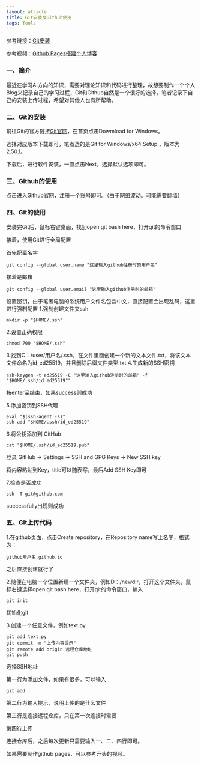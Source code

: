```yaml
---
layout: atricle
title: Git安装及Github使用
tags: Tools
---
```


参考链接：[Git安装](https://blog.csdn.net/mukes/article/details/115693833)

参考视频：[Github Pages搭建个人博客](https://www.bilibili.com/video/BV1Xh411b7wh)

### 一、简介

最近在学习AI方向的知识，需要对理论知识和代码进行整理，故想要制作一个个人Blog来记录自己的学习过程，Git和Github自然是一个很好的选择，笔者记录下自己的安装上传过程，希望对其他人也有所帮助。

### 二、Git的安装

前往Git的官方链接[Git官网](https://git-scm.com/)，在首页点击Dowmload for Windows。

选择对应版本下载即可，笔者选的是Git for Windows/x64 Setup.，版本为2.50.1。

下载后，进行软件安装，一直点击Next，选择默认选项即可。

### 三、Github的使用
点击进入[Github官网](https://github.com/)，注册一个账号即可。（由于网络波动。可能需要翻墙）

### 四、Git的使用
安装完Git后，鼠标右键桌面，找到open git bash here，打开git的命令窗口

接着，使用Git进行全局配置

首先配置名字
```
git config --global user.name "这里输入github注册时的用户名"
```

接着是邮箱
```
git config --global user.email "这里输入github注册时的邮箱"
```

设置密钥，由于笔者电脑的系统用户文件名包含中文，直接配置会出现乱码，这里进行强制配置
1.强制创建文件夹ssh
```
mkdir -p "$HOME/.ssh"
```
2.设置正确权限
```
chmod 700 "$HOME/.ssh"
```
3.找到C：/user/用户名/.ssh，在文件里面创建一个新的文本文件.txt，将该文本文件命名为id_ed25519，并且删除后缀文件类型.txt
4.生成新的SSH密钥
```
ssh-keygen -t ed25519 -C "这里输入github注册时的邮箱" -f "$HOME/.ssh/id_ed25519""
```
按enter至结束，如果success则成功

5.添加密钥到SSH代理

```
eval "$(ssh-agent -s)"
ssh-add "$HOME/.ssh/id_ed25519"
```
6.将公钥添加到 GitHub
```
cat "$HOME/.ssh/id_ed25519.pub"
```
登录 GitHub → Settings → SSH and GPG Keys → New SSH key

将内容粘贴到Key，title可以随表写，最后Add SSH Key即可

7.检查是否成功

```
ssh -T git@github.com
```
successfully出现则成功

### 五、Git上传代码
1.在github页面，点击Create repository，在Repository name写上名字，格式为：
~~~
github用户名.github.io
~~~
之后直接创建就行了

2.随便在电脑一个位置新建一个文件夹，例如D：/newdir，打开这个文件夹，鼠标右键选择open git bash here，打开git的命令窗口，输入
~~~
git init
~~~
初始化git

3.创建一个任意文件，例如text.py
~~~
git add text.py
git commit -m "上传内容提示"
git remote add origin 远程仓库地址
git push
~~~
选择SSH地址

第一行为添加文件，如果有很多，可以输入

~~~
git add .
~~~
第二行为输入提示，说明上传的是什么文件

第三行是连接远程仓库，只在第一次连接时需要

第四行上传

连接仓库后，之后每次更新只需要输入一、二、四行即可。

如果需要制作github pages，可以参考开头的视频。
